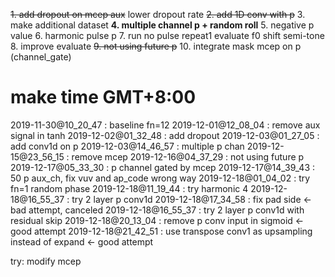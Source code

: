 

~~1. add dropout on mcep aux~~  lower dropout rate
~~2. add 1D conv with p~~
3. make additional dataset
**4. multiple channel p + random roll**
5. negative p value
6. harmonic pulse p
7. run no pulse repeat1 evaluate f0 shift semi-tone
8. improve evaluate
~~9. not using future p~~
10. integrate mask mcep on p (channel_gate)


# make time GMT+8:00



2019-11-30@10_20_47 : baseline fn=12
2019-12-01@12_08_04 : remove aux signal in tanh
2019-12-02@01_32_48 : add dropout
2019-12-03@01_27_05 : add conv1d on p
2019-12-03@14_46_57 : multiple p chan
2019-12-15@23_56_15 : remove mcep
2019-12-16@04_37_29 : not using future p
2019-12-17@05_33_30 : p channel gated by mcep
2019-12-17@14_39_43 : 50 p aux_ch, fix vuv and ap_code wrong way
2019-12-18@01_04_02 : try fn=1 random phase
2019-12-18@11_19_44 : try harmonic 4
2019-12-18@16_55_37 : try 2 layer p conv1d
2019-12-18@17_34_58 : fix pad side <- bad attempt, canceled
2019-12-18@16_55_37 : try 2 layer p conv1d with residual skip
2019-12-18@20_13_04 : remove p conv input in sigmoid <- good attempt
2019-12-18@21_42_51 : use transpose conv1 as upsampling instead of expand <- good attempt

try: modify mcep